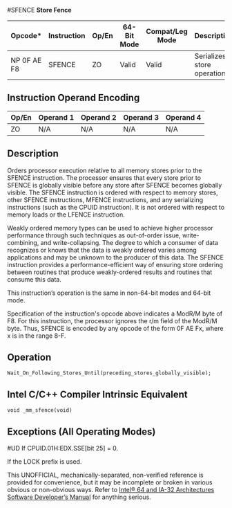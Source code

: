 #SFENCE
**Store Fence**

| Opcode\*    | Instruction | Op/En | 64-Bit Mode | Compat/Leg Mode | Description                  |
| ----------- | ----------- | ----- | ----------- | --------------- | ---------------------------- |
| NP 0F AE F8 | SFENCE      | ZO    | Valid       | Valid           | Serializes store operations. |

## Instruction Operand Encoding

| Op/En | Operand 1 | Operand 2 | Operand 3 | Operand 4 |
| ----- | --------- | --------- | --------- | --------- |
| ZO    | N/A       | N/A       | N/A       | N/A       |

## Description

Orders processor execution relative to all memory stores prior to the SFENCE instruction. The processor ensures that every store prior to SFENCE is globally visible before any store after SFENCE becomes globally visible. The SFENCE instruction is ordered with respect to memory stores, other SFENCE instructions, MFENCE instructions, and any serializing instructions (such as the CPUID instruction). It is not ordered with respect to memory loads or the LFENCE instruction.

Weakly ordered memory types can be used to achieve higher processor performance through such techniques as out-of-order issue, write-combining, and write-collapsing. The degree to which a consumer of data recognizes or knows that the data is weakly ordered varies among applications and may be unknown to the producer of this data. The SFENCE instruction provides a performance-efficient way of ensuring store ordering between routines that produce weakly-ordered results and routines that consume this data.

This instruction’s operation is the same in non-64-bit modes and 64-bit mode.

Specification of the instruction's opcode above indicates a ModR/M byte of F8. For this instruction, the processor ignores the r/m field of the ModR/M byte. Thus, SFENCE is encoded by any opcode of the form 0F AE Fx, where x is in the range 8-F.

## Operation

```
Wait_On_Following_Stores_Until(preceding_stores_globally_visible);

```

## Intel C/C++ Compiler Intrinsic Equivalent

```
void _mm_sfence(void)

```

## Exceptions (All Operating Modes)

#​​​UD If CPUID.01H:EDX.SSE[bit 25] = 0.

If the LOCK prefix is used.

This UNOFFICIAL, mechanically-separated, non-verified reference is provided for convenience, but it may be
incomplete or broken in various obvious or non-obvious
ways. Refer to [Intel® 64 and IA-32 Architectures Software Developer’s Manual](https://software.intel.com/en-us/download/intel-64-and-ia-32-architectures-sdm-combined-volumes-1-2a-2b-2c-2d-3a-3b-3c-3d-and-4) for anything serious.
